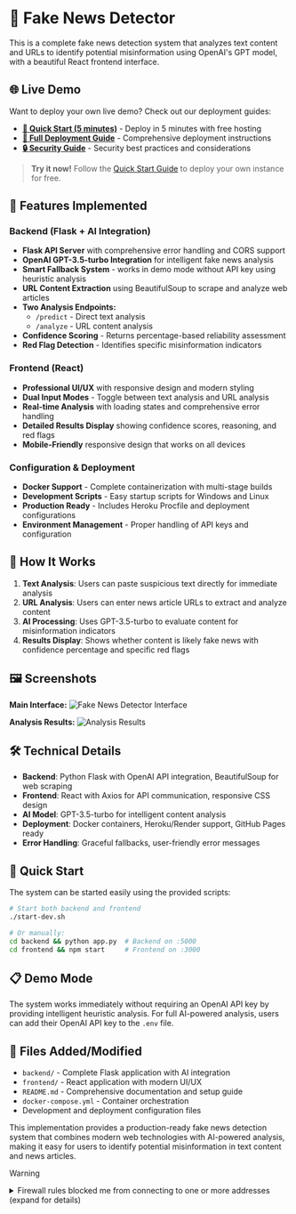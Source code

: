 # 📰 Fake News Detector

This is a complete fake news detection system that analyzes text content and URLs to identify potential misinformation using OpenAI's GPT model, with a beautiful React frontend interface.

## 🌐 Live Demo

Want to deploy your own live demo? Check out our deployment guides:

- **[🚀 Quick Start (5 minutes)](QUICKSTART.md)** - Deploy in 5 minutes with free hosting
- **[📖 Full Deployment Guide](DEMO.md)** - Comprehensive deployment instructions
- **[🔒 Security Guide](SECURITY.md)** - Security best practices and considerations

> **Try it now!** Follow the [Quick Start Guide](QUICKSTART.md) to deploy your own instance for free.

## 🚀 Features Implemented

### Backend (Flask + AI Integration)
- **Flask API Server** with comprehensive error handling and CORS support
- **OpenAI GPT-3.5-turbo Integration** for intelligent fake news analysis
- **Smart Fallback System** - works in demo mode without API key using heuristic analysis
- **URL Content Extraction** using BeautifulSoup to scrape and analyze web articles
- **Two Analysis Endpoints:**
  - `/predict` - Direct text analysis
  - `/analyze` - URL content analysis
- **Confidence Scoring** - Returns percentage-based reliability assessment
- **Red Flag Detection** - Identifies specific misinformation indicators

### Frontend (React)
- **Professional UI/UX** with responsive design and modern styling
- **Dual Input Modes** - Toggle between text analysis and URL analysis
- **Real-time Analysis** with loading states and comprehensive error handling
- **Detailed Results Display** showing confidence scores, reasoning, and red flags
- **Mobile-Friendly** responsive design that works on all devices

### Configuration & Deployment
- **Docker Support** - Complete containerization with multi-stage builds
- **Development Scripts** - Easy startup scripts for Windows and Linux
- **Production Ready** - Includes Heroku Procfile and deployment configurations
- **Environment Management** - Proper handling of API keys and configuration

## 🎯 How It Works

1. **Text Analysis**: Users can paste suspicious text directly for immediate analysis
2. **URL Analysis**: Users can enter news article URLs to extract and analyze content
3. **AI Processing**: Uses GPT-3.5-turbo to evaluate content for misinformation indicators
4. **Results Display**: Shows whether content is likely fake news with confidence percentage and specific red flags

## 🖼️ Screenshots

**Main Interface:**
![Fake News Detector Interface](https://github.com/user-attachments/assets/372e902b-848f-4d06-ba59-e511b34e4198)

**Analysis Results:**
![Analysis Results](https://github.com/user-attachments/assets/0f057593-5cc7-4bdd-ae14-9370fd7b9e1b)

## 🛠️ Technical Details

- **Backend**: Python Flask with OpenAI API integration, BeautifulSoup for web scraping
- **Frontend**: React with Axios for API communication, responsive CSS design
- **AI Model**: GPT-3.5-turbo for intelligent content analysis
- **Deployment**: Docker containers, Heroku/Render support, GitHub Pages ready
- **Error Handling**: Graceful fallbacks, user-friendly error messages

## 🚀 Quick Start

The system can be started easily using the provided scripts:

```bash
# Start both backend and frontend
./start-dev.sh

# Or manually:
cd backend && python app.py  # Backend on :5000
cd frontend && npm start     # Frontend on :3000
```

## 📋 Demo Mode

The system works immediately without requiring an OpenAI API key by providing intelligent heuristic analysis. For full AI-powered analysis, users can add their OpenAI API key to the `.env` file.

## 🔧 Files Added/Modified

- `backend/` - Complete Flask application with AI integration
- `frontend/` - React application with modern UI/UX
- `README.md` - Comprehensive documentation and setup guide
- `docker-compose.yml` - Container orchestration
- Development and deployment configuration files

This implementation provides a production-ready fake news detection system that combines modern web technologies with AI-powered analysis, making it easy for users to identify potential misinformation in text content and news articles.

> [!WARNING]
>
> <details>
> <summary>Firewall rules blocked me from connecting to one or more addresses (expand for details)</summary>
>
> #### I tried to connect to the following addresses, but was blocked by firewall rules:
>
> - `example.com`
>   - Triggering command: `/home/REDACTED/work/fake-news-detector/fake-news-detector/backend/venv/bin/python app.py` (dns block)
>
> If you need me to access, download, or install something from one of these locations, you can either:
>
> - Configure [Actions setup steps](https://gh.io/copilot/actions-setup-steps) to set up my environment, which run before the firewall is enabled
> - Add the appropriate URLs or hosts to the custom allowlist in this repository's [Copilot coding agent settings](https://github.com/cronoss20/fake-news-detector/settings/copilot/coding_agent) (admins only)
>
> </details>

